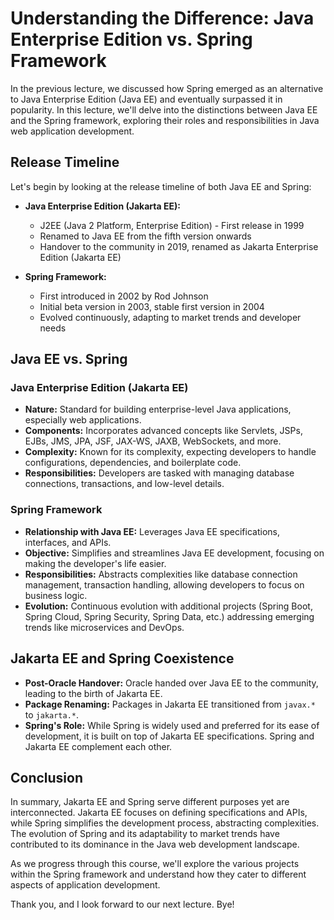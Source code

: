 # Understanding the Difference: Java Enterprise Edition vs. Spring Framework

In the previous lecture, we discussed how Spring emerged as an alternative to Java Enterprise Edition (Java EE) and eventually surpassed it in popularity. In this lecture, we'll delve into the distinctions between Java EE and the Spring framework, exploring their roles and responsibilities in Java web application development.

## Release Timeline

Let's begin by looking at the release timeline of both Java EE and Spring:

- **Java Enterprise Edition (Jakarta EE):**
  - J2EE (Java 2 Platform, Enterprise Edition) - First release in 1999
  - Renamed to Java EE from the fifth version onwards
  - Handover to the community in 2019, renamed as Jakarta Enterprise Edition (Jakarta EE)

- **Spring Framework:**
  - First introduced in 2002 by Rod Johnson
  - Initial beta version in 2003, stable first version in 2004
  - Evolved continuously, adapting to market trends and developer needs

## Java EE vs. Spring

### Java Enterprise Edition (Jakarta EE)

- **Nature:** Standard for building enterprise-level Java applications, especially web applications.
- **Components:** Incorporates advanced concepts like Servlets, JSPs, EJBs, JMS, JPA, JSF, JAX-WS, JAXB, WebSockets, and more.
- **Complexity:** Known for its complexity, expecting developers to handle configurations, dependencies, and boilerplate code.
- **Responsibilities:** Developers are tasked with managing database connections, transactions, and low-level details.

### Spring Framework

- **Relationship with Java EE:** Leverages Java EE specifications, interfaces, and APIs.
- **Objective:** Simplifies and streamlines Java EE development, focusing on making the developer's life easier.
- **Responsibilities:** Abstracts complexities like database connection management, transaction handling, allowing developers to focus on business logic.
- **Evolution:** Continuous evolution with additional projects (Spring Boot, Spring Cloud, Spring Security, Spring Data, etc.) addressing emerging trends like microservices and DevOps.

## Jakarta EE and Spring Coexistence

- **Post-Oracle Handover:** Oracle handed over Java EE to the community, leading to the birth of Jakarta EE.
- **Package Renaming:** Packages in Jakarta EE transitioned from `javax.*` to `jakarta.*`.
- **Spring's Role:** While Spring is widely used and preferred for its ease of development, it is built on top of Jakarta EE specifications. Spring and Jakarta EE complement each other.

## Conclusion

In summary, Jakarta EE and Spring serve different purposes yet are interconnected. Jakarta EE focuses on defining specifications and APIs, while Spring simplifies the development process, abstracting complexities. The evolution of Spring and its adaptability to market trends have contributed to its dominance in the Java web development landscape.

As we progress through this course, we'll explore the various projects within the Spring framework and understand how they cater to different aspects of application development.

Thank you, and I look forward to our next lecture. Bye!
